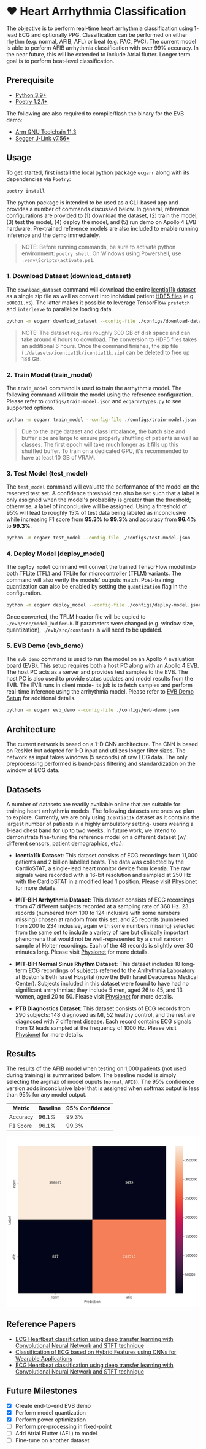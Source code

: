 # ♥️ Heart Arrhythmia Classification

The objective is to perform real-time heart arrhythmia classification using 1-lead ECG and optionally PPG. Classification can be performed on either rhythm (e.g. normal, AFIB, AFL) or beat (e.g. PAC, PVC). The current model is able to perform AFIB arrhythmia classification with over 99% accuracy. In the near future, this will be extended to include Atrial flutter. Longer term goal is to perform beat-level classification.

## Prerequisite

* [Python 3.9+](https://www.python.org)
* [Poetry 1.2.1+](https://python-poetry.org/docs/#installation)

The following are also required to compile/flash the binary for the EVB demo:

* [Arm GNU Toolchain 11.3](https://developer.arm.com/downloads/-/arm-gnu-toolchain-downloads)
* [Segger J-Link v7.56+](https://www.segger.com/downloads/jlink/)

## Usage

To get started, first install the local python package `ecgarr` along with its dependencies via `Poetry`:

```bash
poetry install
```

The python package is intended to be used as a CLI-based app and provides a number of commands discussed below. In general, reference configurations are provided to (1) download the dataset, (2) train the model, (3) test the model, (4) deploy the model, and (5) run demo on Apollo 4 EVB hardware. Pre-trained reference models are also included to enable running inference and the demo immediately.

> NOTE: Before running commands, be sure to activate python environment: `poetry shell`. On Windows using Powershell, use `.venv\Scripts\activate.ps1`.

### 1. Download Dataset (download_dataset)

The `download_dataset` command will download the entire [Icentia11k dataset](https://physionet.org/content/icentia11k-continuous-ecg/1.0/) as a single zip file as well as convert into individual patient [HDF5 files](https://www.hdfgroup.org/solutions/hdf5/) (e.g. `p00001.h5`). The latter makes it possible to leverage TensorFlow `prefetch` and `interleave` to parallelize loading data.

```bash
python -m ecgarr download_dataset --config-file ./configs/download-dataset.json
```

> NOTE: The dataset requires roughly 300 GB of disk space and can take around 6 hours to download. The conversion to HDF5 files takes an additional 6 hours. Once the command finishes, the zip file (`./datasets/icentia11k/icentia11k.zip`) can be deleted to free up 188 GB.

### 2. Train Model (train_model)

The `train_model` command is used to train the arrhythmia model. The following command will train the model using the reference configuration. Please refer to `configs/train-model.json` and `ecgarr/types.py` to see supported options.

```bash
python -m ecgarr train_model --config-file ./configs/train-model.json
```

> Due to the large dataset and class imbalance, the batch size and buffer size are large to ensure properly shuffling of patients as well as classes. The first epoch will take much longer as it fills up this shuffled buffer. To train on a dedicated GPU, it's recommended to have at least 10 GB of VRAM.

### 3. Test Model (test_model)

The `test_model` command will evaluate the performance of the model on the reserved test set. A confidence threshold can also be set such that a label is only assigned when the model's probability is greater than the threshold; otherwise, a label of inconclusive will be assigned. Using a threshold of 95% will lead to roughly 15% of test data being labeled as inconclusive while increasing F1 score from __95.3%__ to __99.3%__ and accuracy from __96.4%__ to __99.3%__.

```bash
python -m ecgarr test_model --config-file ./configs/test-model.json
```

### 4. Deploy Model (deploy_model)

The `deploy_model` command will convert the trained TensorFlow model into both TFLite (TFL) and TFLite for microcontroller (TFLM) variants. The command will also verify the models' outputs match. Post-training quantization can also be enabled by setting the `quantization` flag in the configuration.

```bash
python -m ecgarr deploy_model --config-file ./configs/deploy-model.json
```

Once converted, the TFLM header file will be copied to `./evb/src/model_buffer.h`. If parameters were changed (e.g. window size, quantization), `./evb/src/constants.h` will need to be updated.

### 5. EVB Demo (evb_demo)

The `evb_demo` command is used to run the model on an Apollo 4 evaluation board (EVB). This setup requires both a host PC along with an Apollo 4 EVB. The host PC acts as a server and provides test samples to the EVB. The host PC is also used to provide status updates and model results from the EVB. The EVB runs in client mode- its job is to fetch samples and perform real-time inference using the arrhythmia model. Please refer to [EVB Demo Setup](./docs/evb_demo.md) for additional details.

```bash
python -m ecgarr evb_demo --config-file ./configs/evb-demo.json
```

## Architecture

The current network is based on a 1-D CNN architecture. The CNN is based on ResNet but adapted for 1-D input and utilizes longer filter sizes. The network as input takes windows (5 seconds) of raw ECG data. The only preprocessing performed is band-pass filtering and standardization on the window of ECG data.

## Datasets

A number of datasets are readily available online that are suitable for training heart arrhythmia models. The following datasets are ones we plan to explore. Currently, we are only using `Icentia11k` dataset as it contains the largest number of patients in a highly ambulatory setting- users wearing a 1-lead chest band for up to two weeks. In future work, we intend to demonstrate fine-tuning the reference model on a different dataset (w/ different sensors, patient demographics, etc.).

* __Icentia11k Dataset__: This dataset consists of ECG recordings from 11,000 patients and 2 billion labelled beats. The data was collected by the CardioSTAT, a single-lead heart monitor device from Icentia. The raw signals were recorded with a 16-bit resolution and sampled at 250 Hz with the CardioSTAT in a modified lead 1 position. Please visit [Physionet](https://physionet.org/content/icentia11k-continuous-ecg/1.0/) for more details.

* __MIT-BIH Arrhythmia Dataset__: This dataset consists of ECG recordings from 47 different subjects recorded at a sampling rate of 360 Hz. 23 records (numbered from 100 to 124 inclusive with some numbers missing) chosen at random from this set, and 25 records (numbered from 200 to 234 inclusive, again with some numbers missing) selected from the same set to include a variety of rare but clinically important phenomena that would not be well-represented by a small random sample of Holter recordings. Each of the 48 records is slightly over 30 minutes long. Please visit [Physionet](https://physionet.org/content/mitdb/1.0.0/) for more details.

* __MIT-BIH Normal Sinus Rhythm Dataset__: This dataset includes 18 long-term ECG recordings of subjects referred to the Arrhythmia Laboratory at Boston's Beth Israel Hospital (now the Beth Israel Deaconess Medical Center). Subjects included in this dataset were found to have had no significant arrhythmias; they include 5 men, aged 26 to 45, and 13 women, aged 20 to 50. Please visit [Physionet](https://physionet.org/content/nsrdb/1.0.0/) for more details.

* __PTB Diagnostics Dataset__: This dataset consists of ECG records from 290 subjects: 148 diagnosed as MI, 52 healthy control, and the rest are diagnosed with 7 different disease. Each record contains ECG signals from 12 leads sampled at the frequency of 1000 Hz. Please visit [Physionet](https://physionet.org/content/ptbdb/1.0.0/) for more details.

## Results

The results of the AFIB model when testing on 1,000 patients (not used during training) is summarized below. The baseline model is simply selecting the argmax of model ouputs (`normal`, `AFIB`). The 95% confidence version adds inconclusive label that is assigned when softmax output is less than 95% for any model output.

| Metric   | Baseline | 95% Confidence |
| -------- | -------- | -------------- |
| Accuracy | 96.1%    | 99.3%          |
| F1 Score | 96.1%    | 99.3%          |

![confusion-matrix-test](./docs/assets/confusion-matrix-test.png)

## Reference Papers

* [ECG Heartbeat classification using deep transfer learning with Convolutional Neural Network and STFT technique](https://arxiv.org/abs/2206.14200)
* [Classification of ECG based on Hybrid Features using CNNs for Wearable Applications](https://arxiv.org/pdf/2206.07648.pdf)
* [ECG Heartbeat classification using deep transfer learning with Convolutional Neural Network and STFT technique](https://arxiv.org/pdf/2206.14200.pdf)

## Future Milestones

* [x] Create end-to-end EVB demo
* [x] Perform model quantization
* [x] Perform power optimization
* [ ] Perform pre-processing in fixed-point
* [ ] Add Atrial Flutter (AFL) to model
* [ ] Fine-tune on another dataset

